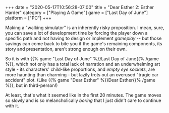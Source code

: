 +++
date = "2020-05-17T10:56:28-07:00"
title = "Dear Esther 2: Esther Harder"
category = ["Playing A Game"]
game = ["Last Day of June"]
platform = ["PC"]
+++

Making a "walking simulator" is an inherently risky proposition.  I mean, sure, you can save a lot of development time by forcing the player down a specific path and not having to design or implement <i>gameplay</i> -- but those savings can come back to bite you if the game's remaining components, its story and presentation, aren't strong enough on their own.

So it is with {{% game "Last Day of June" %}}Last Day of June{{% /game %}}, which not only has a total lack of narration and an underwhelming art style - its characters' child-like proportions, and <i>empty eye sockets</i>, are more haunting than charming - but lazily trots out an overused "tragic car accident" plot.  (Like {{% game "Dear Esther" %}}Dear Esther{{% /game %}}, but in third-person!)

At least, that's what it seemed like in the first 20 minutes.  The game moves so slowly and is so melancholically <i>boring</i> that I just didn't care to continue with it.
